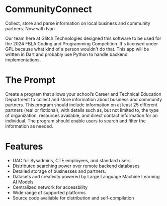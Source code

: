# CommunityConnect
Collect, store and parse information on local business and community partners. Now with Ivan

Our team here at Glitch Technologies designed this software to be used for the 2024 FBLA Coding and Programming Competition. It's licensed under GPL because what kind of a person wouldn't do that. This app will be written in Dart and probably use Python to handle backend implementations.

# The Prompt
Create a program that allows your school’s Career and Technical Education Department to
collect and store information about business and community partners. This program should
include information on at least 25 different partners (real or fictional), with details such as,
but not limited to, the type of organization, resources available, and direct contact
information for an individual. The program should enable users to search and filter the
information as needed.

# Features
- UAC for Sysadmins, CTE employees, and standard users
- Distributed searching power over remote backend databases
- Detailed storage of businesses and partners.
- Datasets and creativity powered by Large Language Machine Learning AI Models
- Centralized network for accessbility
- Wide range of supported platforms
- Source code available for distribution and self-compilation
